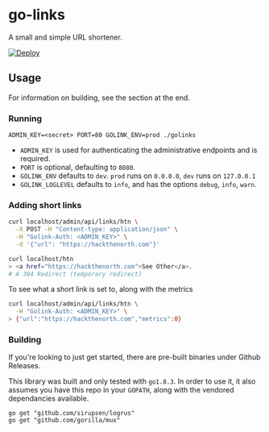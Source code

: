 # go-links

A small and simple URL shortener.

[![Deploy](https://www.herokucdn.com/deploy/button.png)](https://heroku.com/deploy)

## Usage

For information on building, see the section at the end.

### Running

```
ADMIN_KEY=<secret> PORT=80 GOLINK_ENV=prod ./golinks
```

- `ADMIN_KEY` is used for authenticating the administrative endpoints and is required.
- `PORT` is optional, defaulting to `8080`.
- `GOLINK_ENV` defaults to `dev`. `prod` runs on `0.0.0.0`, `dev` runs on `127.0.0.1`
- `GOLINK_LOGLEVEL` defaults to `info`, and has the options `debug`, `info`, `warn`.

### Adding short links

```bash
curl localhost/admin/api/links/htn \
  -X POST -H "Content-type: application/json" \
  -H "Golink-Auth: <ADMIN_KEY>" \
  -d '{"url": "https://hackthenorth.com"}'

curl localhost/htn
> <a href="https://hackthenorth.com">See Other</a>.
# A 304 Redirect (temporary redirect)
```

To see what a short link is set to, along with the metrics
```bash
curl localhost/admin/api/links/htn \
  -H "Golink-Auth: <ADMIN_KEY>" \
> {"url":"https://hackthenorth.com","metrics":0}
```

### Building

If you're looking to just get started, there are pre-built binaries under Github Releases.

This library was built and only tested with `go1.8.3`. In order to use it, it also assumes you have this repo in your `GOPATH`, along with the vendored dependancies available.
```
go get "github.com/sirupsen/logrus"
go get "github.com/gorilla/mux"
```
